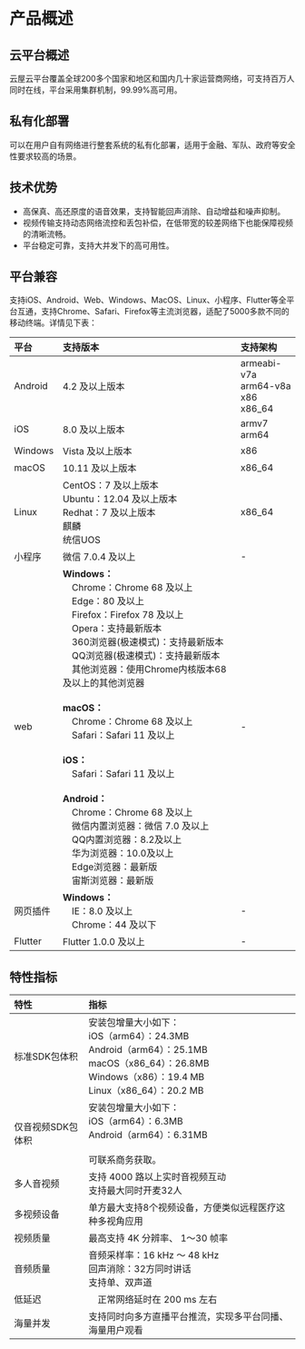 # 产品概述

## 云平台概述

云屋云平台覆盖全球200多个国家和地区和国内几十家运营商网络，可支持百万人同时在线，平台采用集群机制，99.99%高可用。


## 私有化部署

可以在用户自有网络进行整套系统的私有化部署，适用于金融、军队、政府等安全性要求较高的场景。


## 技术优势

- 高保真、高还原度的语音效果，支持智能回声消除、自动增益和噪声抑制。
- 视频传输支持动态网络流控和丢包补偿，在低带宽的较差网络下也能保障视频的清晰流畅。
- 平台稳定可靠，支持大并发下的高可用性。


## 平台兼容

支持iOS、Android、Web、Windows、MacOS、Linux、小程序、Flutter等全平台互通，支持Chrome、Safari、Firefox等主流浏览器，适配了5000多款不同的移动终端。详情见下表：


| 平台 | 支持版本 | 支持架构 |
|:-------- |:-----------|:----------|
| Android | 4.2 及以上版本 | armeabi-v7a</br> arm64-v8a</br> x86</br> x86_64|
| iOS | 8.0 及以上版本 | armv7</br> arm64 |
| Windows | Vista 及以上版本 | x86 |
| macOS | 10.11 及以上版本 | x86_64 |
| Linux | CentOS：7 及以上版本</br> Ubuntu：12.04 及以上版本</br> Redhat：7 及以上版本</br> 麒麟</br> 统信UOS</br> | x86_64 |
| 小程序 | 微信 7.0.4 及以上 | - |
| web | **Windows：**</br>　Chrome：Chrome 68 及以上</br>　Edge：80 及以上</br>　Firefox：Firefox 78 及以上</br>　Opera：支持最新版本</br>　360浏览器(极速模式)：支持最新版本</br>　QQ浏览器(极速模式)：支持最新版本</br>　其他浏览器：使用Chrome内核版本68 及以上的其他浏览器</br></br> **macOS：**</br>　Chrome：Chrome 68 及以上</br>　Safari：Safari 11 及以上</br></br> **iOS：** </br>　Safari：Safari 11 及以上</br></br> **Android：**</br>　Chrome：Chrome 68 及以上</br>　微信内置浏览器：微信 7.0 及以上</br>　QQ内置浏览器：8.2及以上</br>　华为浏览器：10.0及以上</br>　Edge浏览器：最新版</br>　宙斯浏览器：最新版</br> | - |
| 网页插件 | **Windows：**</br>　IE：8.0 及以上</br>　Chrome：44 及以下 | - |
| Flutter | Flutter 1.0.0 及以上 | - |

## 特性指标

| 特性 | 指标 |
|:-------- | :----------|
| 标准SDK包体积 | 安装包增量大小如下：</br>iOS（arm64）：24.3MB </br>Android（arm64）：25.1MB </br> macOS（x86_64）：26.8MB</br> Windows（x86）：19.4 MB</br> Linux（x86_64）：20.2 MB |
| 仅音视频SDK包体积 | 安装包增量大小如下：</br>iOS（arm64）：6.3MB </br>Android（arm64）：6.31MB </br></br> 可联系商务获取。|
| 多人音视频 | 支持 4000 路以上实时音视频互动</br>支持最大同时开麦32人 |
| 多视频设备 | 单方最大支持8个视频设备，方便类似远程医疗这种多视角应用 |
| 视频质量 | 最高支持 4K 分辨率、 1～30 帧率 |
| 音频质量 | 音频采样率：16 kHz ～ 48 kHz</br> 回声消除：32方同时讲话</br> 支持单、双声道  |
| 低延迟 |　正常网络延时在 200 ms 左右 |
| 海量并发 | 支持同时向多方直播平台推流，实现多平台同播、海量用户观看 |